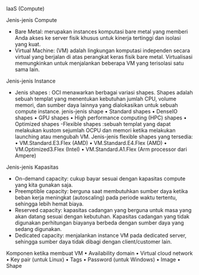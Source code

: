 IaaS (Compute)

Jenis-jenis Compute
- Bare Metal: merupakan instances komputasi bare metal yang memberi Anda akses ke server fisik khusus untuk kinerja tertinggi dan isolasi yang kuat.
- Virtual Machine: (VM) adalah lingkungan komputasi independen secara virtual yang berjalan di atas perangkat keras fisik bare metal. Virtualisasi memungkinkan untuk menjalankan beberapa VM yang terisolasi satu sama lain. 

Jenis-jenis Instance
- Jenis shapes : OCI menawarkan berbagai variasi shapes. Shapes adalah sebuah templat yang menentukan kebutuhan jumlah CPU, volume memori, dan sumber daya lainnya yang dialokasikan untuk sebuah compute instance. 
	jenis-jenis shape
	• Standard shapes
	• DenseIO shapes
	• GPU shapes
	• High performance computing (HPC) shapes
	• Optimized shapes
-Flexible shapes :sebuah templat yang dapat melakukan kustom sejumlah OCPU dan memori ketika melakukan launching atau mengubah VM.
	Jenis-jenis flexible shapes yang tersedia:
	• VM.Standard.E3.Flex (AMD)
	• VM.Standard.E4.Flex (AMD)
	• VM.Optimized3.Flex (Intel)
	• VM.Standard.A1.Flex (Arm processor dari Ampere)

Jenis-jenis Kapasitas
- On-demand capacity: cukup bayar sesuai dengan kapasitas compute yang kita gunakan saja.
- Preemptible capacity: berguna saat membutuhkan sumber daya ketika beban kerja meningkat (autoscaling) pada periode waktu tertentu, sehingga lebih hemat biaya.
- Reserved capacity: kapasitas cadangan yang berguna untuk masa yang akan datang sesuai dengan kebutuhan. Kapasitas cadangan yang tidak digunakan perhitungan biayanya berbeda dengan sumber daya yang sedang digunakan.
- Dedicated capacity: menjalankan instance VM pada dedicated server, sehingga sumber daya tidak dibagi dengan client/customer lain.

Komponen ketika membuat VM
• Availability domain
• Virtual cloud network
• Key pair (untuk Linux)
• Tags
• Password (untuk Windows)
• Image
• Shape

